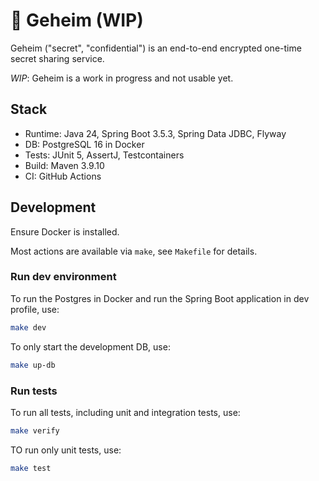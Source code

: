 # 🤫 Geheim (WIP)

Geheim ("secret", "confidential") is an end-to-end encrypted one-time secret sharing service.

*WIP*: Geheim is a work in progress and not usable yet.

## Stack
- Runtime: Java 24, Spring Boot 3.5.3, Spring Data JDBC, Flyway
- DB: PostgreSQL 16 in Docker
- Tests: JUnit 5, AssertJ, Testcontainers
- Build: Maven 3.9.10
- CI: GitHub Actions

## Development
Ensure Docker is installed.

Most actions are available via `make`, see `Makefile` for details.

### Run dev environment
To run the Postgres in Docker and run the Spring Boot application in dev profile, use:
```bash
make dev
```

To only start the development DB, use:
```bash
make up-db
```

### Run tests
To run all tests, including unit and integration tests, use:
```bash
make verify
```

TO run only unit tests, use:
```bash
make test
```